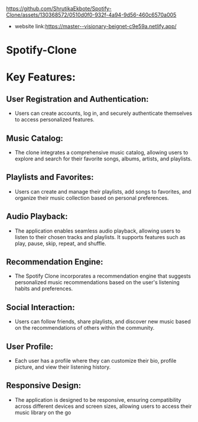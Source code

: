 
https://github.com/ShrutikaEkbote/Spotify-Clone/assets/130368572/0510d0f0-932f-4a94-9d56-460c6570a005



- website link:https://master--visionary-beignet-c9e59a.netlify.app/




# Spotify-Clone



# Key Features:

## User Registration and Authentication: 
- Users can create accounts, log in, and securely authenticate themselves to access personalized features.

## Music Catalog: 
- The clone integrates a comprehensive music catalog, allowing users to explore and search for their favorite songs, albums, artists, and playlists.

## Playlists and Favorites: 
- Users can create and manage their playlists, add songs to favorites, and organize their music collection based on personal preferences.

## Audio Playback: 
- The application enables seamless audio playback, allowing users to listen to their chosen tracks and playlists. It supports features such as play, pause, skip, repeat, and shuffle.

## Recommendation Engine: 
- The Spotify Clone incorporates a recommendation engine that suggests personalized music recommendations based on the user's listening habits and preferences.

## Social Interaction: 
- Users can follow friends, share playlists, and discover new music based on the recommendations of others within the community.

## User Profile: 
- Each user has a profile where they can customize their bio, profile picture, and view their listening history.

## Responsive Design: 
- The application is designed to be responsive, ensuring compatibility across different devices and screen sizes, allowing users to access their music library on the go
